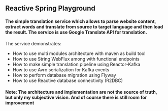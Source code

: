 ## Reactive Spring Playground

#### The simple translation service which allows to parse website content, extract words and translate from source to target language and then load the result. The service is use Google Translate API for translation.

The service demonstrates:
- How to use multi modules architecture with maven as build tool
- How to use String WebFlux among with functional endpoints
- How to make simple translation pipeline using Reactor-Kafka
- How to use Avro serialization for Kafka events
- How to perform database migration using Flyway
- How to use Reactive database connectivity (R2DBC)

#### Note: The architecture and implementation are not the source of truth, but only my subjective vision. And of course there is still room for improvement